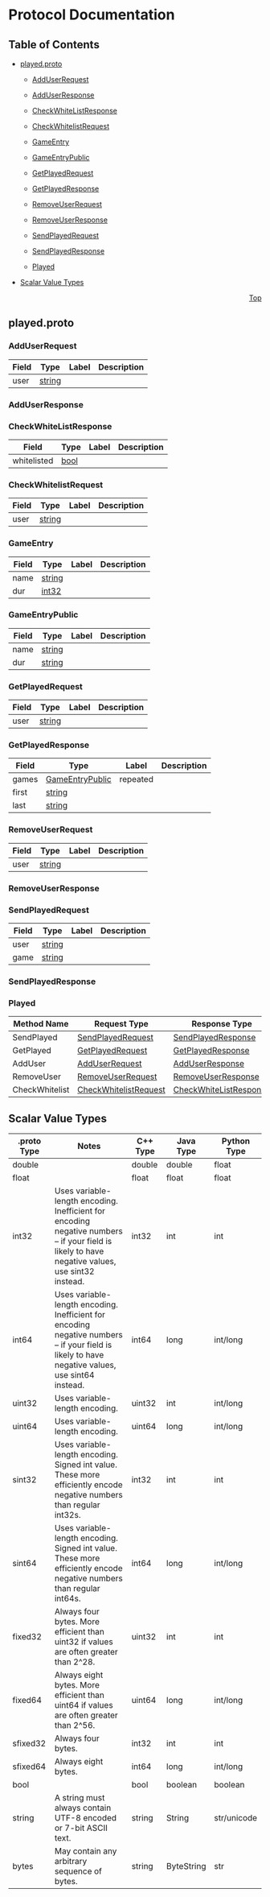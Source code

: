 # Protocol Documentation
<a name="top"/>

## Table of Contents

- [played.proto](#played.proto)
    - [AddUserRequest](#played.AddUserRequest)
    - [AddUserResponse](#played.AddUserResponse)
    - [CheckWhiteListResponse](#played.CheckWhiteListResponse)
    - [CheckWhitelistRequest](#played.CheckWhitelistRequest)
    - [GameEntry](#played.GameEntry)
    - [GameEntryPublic](#played.GameEntryPublic)
    - [GetPlayedRequest](#played.GetPlayedRequest)
    - [GetPlayedResponse](#played.GetPlayedResponse)
    - [RemoveUserRequest](#played.RemoveUserRequest)
    - [RemoveUserResponse](#played.RemoveUserResponse)
    - [SendPlayedRequest](#played.SendPlayedRequest)
    - [SendPlayedResponse](#played.SendPlayedResponse)
  
  
  
    - [Played](#played.Played)
  

- [Scalar Value Types](#scalar-value-types)



<a name="played.proto"/>
<p align="right"><a href="#top">Top</a></p>

## played.proto



<a name="played.AddUserRequest"/>

### AddUserRequest



| Field | Type | Label | Description |
| ----- | ---- | ----- | ----------- |
| user | [string](#string) |  |  |






<a name="played.AddUserResponse"/>

### AddUserResponse







<a name="played.CheckWhiteListResponse"/>

### CheckWhiteListResponse



| Field | Type | Label | Description |
| ----- | ---- | ----- | ----------- |
| whitelisted | [bool](#bool) |  |  |






<a name="played.CheckWhitelistRequest"/>

### CheckWhitelistRequest



| Field | Type | Label | Description |
| ----- | ---- | ----- | ----------- |
| user | [string](#string) |  |  |






<a name="played.GameEntry"/>

### GameEntry



| Field | Type | Label | Description |
| ----- | ---- | ----- | ----------- |
| name | [string](#string) |  |  |
| dur | [int32](#int32) |  |  |






<a name="played.GameEntryPublic"/>

### GameEntryPublic



| Field | Type | Label | Description |
| ----- | ---- | ----- | ----------- |
| name | [string](#string) |  |  |
| dur | [string](#string) |  |  |






<a name="played.GetPlayedRequest"/>

### GetPlayedRequest



| Field | Type | Label | Description |
| ----- | ---- | ----- | ----------- |
| user | [string](#string) |  |  |






<a name="played.GetPlayedResponse"/>

### GetPlayedResponse



| Field | Type | Label | Description |
| ----- | ---- | ----- | ----------- |
| games | [GameEntryPublic](#played.GameEntryPublic) | repeated |  |
| first | [string](#string) |  |  |
| last | [string](#string) |  |  |






<a name="played.RemoveUserRequest"/>

### RemoveUserRequest



| Field | Type | Label | Description |
| ----- | ---- | ----- | ----------- |
| user | [string](#string) |  |  |






<a name="played.RemoveUserResponse"/>

### RemoveUserResponse







<a name="played.SendPlayedRequest"/>

### SendPlayedRequest



| Field | Type | Label | Description |
| ----- | ---- | ----- | ----------- |
| user | [string](#string) |  |  |
| game | [string](#string) |  |  |






<a name="played.SendPlayedResponse"/>

### SendPlayedResponse






 

 

 


<a name="played.Played"/>

### Played


| Method Name | Request Type | Response Type | Description |
| ----------- | ------------ | ------------- | ------------|
| SendPlayed | [SendPlayedRequest](#played.SendPlayedRequest) | [SendPlayedResponse](#played.SendPlayedRequest) |  |
| GetPlayed | [GetPlayedRequest](#played.GetPlayedRequest) | [GetPlayedResponse](#played.GetPlayedRequest) |  |
| AddUser | [AddUserRequest](#played.AddUserRequest) | [AddUserResponse](#played.AddUserRequest) |  |
| RemoveUser | [RemoveUserRequest](#played.RemoveUserRequest) | [RemoveUserResponse](#played.RemoveUserRequest) |  |
| CheckWhitelist | [CheckWhitelistRequest](#played.CheckWhitelistRequest) | [CheckWhiteListResponse](#played.CheckWhitelistRequest) |  |

 



## Scalar Value Types

| .proto Type | Notes | C++ Type | Java Type | Python Type |
| ----------- | ----- | -------- | --------- | ----------- |
| <a name="double" /> double |  | double | double | float |
| <a name="float" /> float |  | float | float | float |
| <a name="int32" /> int32 | Uses variable-length encoding. Inefficient for encoding negative numbers – if your field is likely to have negative values, use sint32 instead. | int32 | int | int |
| <a name="int64" /> int64 | Uses variable-length encoding. Inefficient for encoding negative numbers – if your field is likely to have negative values, use sint64 instead. | int64 | long | int/long |
| <a name="uint32" /> uint32 | Uses variable-length encoding. | uint32 | int | int/long |
| <a name="uint64" /> uint64 | Uses variable-length encoding. | uint64 | long | int/long |
| <a name="sint32" /> sint32 | Uses variable-length encoding. Signed int value. These more efficiently encode negative numbers than regular int32s. | int32 | int | int |
| <a name="sint64" /> sint64 | Uses variable-length encoding. Signed int value. These more efficiently encode negative numbers than regular int64s. | int64 | long | int/long |
| <a name="fixed32" /> fixed32 | Always four bytes. More efficient than uint32 if values are often greater than 2^28. | uint32 | int | int |
| <a name="fixed64" /> fixed64 | Always eight bytes. More efficient than uint64 if values are often greater than 2^56. | uint64 | long | int/long |
| <a name="sfixed32" /> sfixed32 | Always four bytes. | int32 | int | int |
| <a name="sfixed64" /> sfixed64 | Always eight bytes. | int64 | long | int/long |
| <a name="bool" /> bool |  | bool | boolean | boolean |
| <a name="string" /> string | A string must always contain UTF-8 encoded or 7-bit ASCII text. | string | String | str/unicode |
| <a name="bytes" /> bytes | May contain any arbitrary sequence of bytes. | string | ByteString | str |

